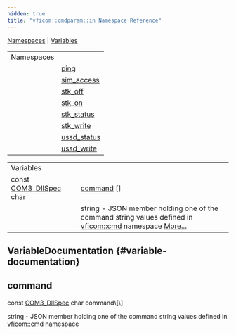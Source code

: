 ```yaml
---
hidden: true
title: "vficom::cmdparam::in Namespace Reference"
---
```


[Namespaces](#namespaces) \| [Variables](#var-members)

|  |  |
|----|----|
| Namespaces |  |
|   | <a href="namespacevficom_1_1cmdparam_1_1in_1_1ping.md">ping</a> |
|   | <a href="namespacevficom_1_1cmdparam_1_1in_1_1sim__access.md">sim_access</a> |
|   | <a href="namespacevficom_1_1cmdparam_1_1in_1_1stk__off.md">stk_off</a> |
|   | <a href="namespacevficom_1_1cmdparam_1_1in_1_1stk__on.md">stk_on</a> |
|   | <a href="namespacevficom_1_1cmdparam_1_1in_1_1stk__status.md">stk_status</a> |
|   | <a href="namespacevficom_1_1cmdparam_1_1in_1_1stk__write.md">stk_write</a> |
|   | <a href="namespacevficom_1_1cmdparam_1_1in_1_1ussd__status.md">ussd_status</a> |
|   | <a href="namespacevficom_1_1cmdparam_1_1in_1_1ussd__write.md">ussd_write</a> |

|  |  |
|----|----|
| Variables |  |
| const <a href="libcom3_8h.md#af8173355d81a442e8fec1ebd507e3a36">COM3_DllSpec</a> char  | [command](#a15b1cdaa09166038d605a69c5d558977) \[\] |
|   | string - JSON member holding one of the command string values defined in <a href="namespacevficom_1_1cmd.md">vficom::cmd</a> namespace [More\...](#a15b1cdaa09166038d605a69c5d558977)<br/> |

## VariableDocumentation {#variable-documentation}

## command <a href="#a15b1cdaa09166038d605a69c5d558977" id="a15b1cdaa09166038d605a69c5d558977"></a>

<p>const <a href="libcom3_8h.md#af8173355d81a442e8fec1ebd507e3a36">COM3_DllSpec</a> char command\[\]</p>

string - JSON member holding one of the command string values defined in <a href="namespacevficom_1_1cmd.md">vficom::cmd</a> namespace
